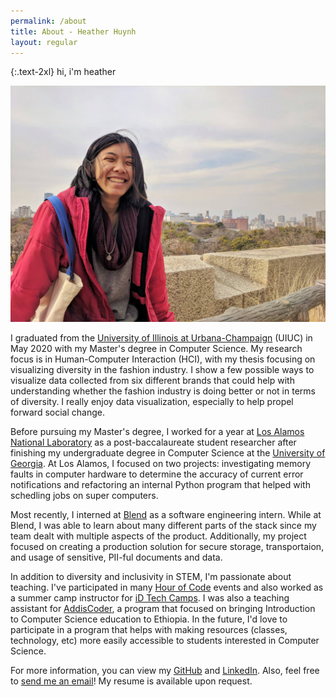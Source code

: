 ```yaml
---
permalink: /about
title: About - Heather Huynh
layout: regular
---
```


{:.text-2xl}
hi, i'm <span class="text-japan-pink">heather</span>

<img class="rounded-lg max-w-md w-full md:inline-block" src='/img/heather.jpg' />

I graduated from the [University of Illinois at Urbana-Champaign](http://cs.illinois.edu/) (UIUC) in May 2020 with my Master's degree in Computer Science. My research focus is in Human-Computer Interaction (HCI), with my thesis focusing on visualizing diversity in the fashion industry. I show a few possible ways to visualize data collected from six different brands that could help with understanding whether the fashion industry is doing better or not in terms of diversity. I really enjoy data visualization, especially to help propel forward social change.

Before pursuing my Master's degree, I worked for a year at [Los Alamos National Laboratory](https://lanl.gov/) as a post-baccalaureate student researcher after finishing my undergraduate degree in Computer Science at the [University of Georgia](https://www.cs.uga.edu/). At Los Alamos, I focused on two projects: investigating memory faults in computer hardware to determine the accuracy of current error notifications and refactoring an internal Python program that helped with schedling jobs on super computers.

Most recently, I interned at [Blend](https://blend.com/) as a software engineering intern. While at Blend, I was able to learn about many different parts of the stack since my team dealt with multiple aspects of the product. Additionally, my project focused on creating a production solution for secure storage, transportaion, and usage of sensitive, PII-ful documents and data. 

In addition to diversity and inclusivity in STEM, I'm passionate about teaching. I've participated in many [Hour of Code](https://hourofcode.com/us) events and also worked as a summer camp instructor for [iD Tech Camps](https://www.idtech.com/). I was also a teaching assistant for [AddisCoder](https://www.addiscoder.com/), a program that focused on bringing Introduction to Computer Science education to Ethiopia. In the future, I'd love to participate in a program that helps with making resources (classes, technology, etc) more easily accessible to students interested in Computer Science.

For more information, you can view my [GitHub](https://github.com/amphy) and [LinkedIn](https://linkedin.com/in/amphy). Also, feel free to [send me an email](mailto:amphy.kit@gmail.com)! My resume is available upon request. 